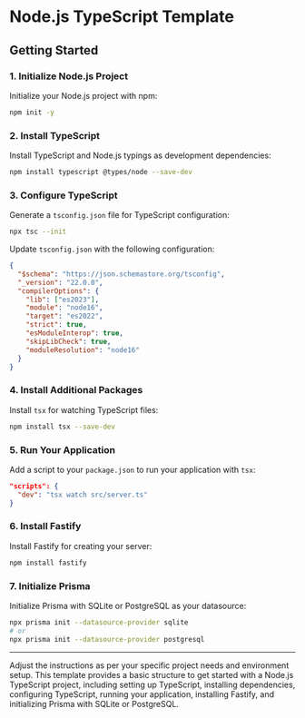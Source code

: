 # Node.js TypeScript Template

## Getting Started

### 1. Initialize Node.js Project

Initialize your Node.js project with npm:

```bash
npm init -y
```

### 2. Install TypeScript

Install TypeScript and Node.js typings as development dependencies:

```bash
npm install typescript @types/node --save-dev
```

### 3. Configure TypeScript

Generate a `tsconfig.json` file for TypeScript configuration:

```bash
npx tsc --init
```

Update `tsconfig.json` with the following configuration:

```json
{
  "$schema": "https://json.schemastore.org/tsconfig",
  "_version": "22.0.0", 
  "compilerOptions": {
    "lib": ["es2023"],
    "module": "node16",
    "target": "es2022",
    "strict": true,
    "esModuleInterop": true,
    "skipLibCheck": true,
    "moduleResolution": "node16"
  }
}
```

### 4. Install Additional Packages

Install `tsx` for watching TypeScript files:

```bash
npm install tsx --save-dev
```

### 5. Run Your Application

Add a script to your `package.json` to run your application with `tsx`:

```json
"scripts": {
  "dev": "tsx watch src/server.ts"
}
```

### 6. Install Fastify

Install Fastify for creating your server:

```bash
npm install fastify
```

### 7. Initialize Prisma

Initialize Prisma with SQLite or PostgreSQL as your datasource:

```bash
npx prisma init --datasource-provider sqlite
# or
npx prisma init --datasource-provider postgresql
```

---

Adjust the instructions as per your specific project needs and environment setup. This template provides a basic structure to get started with a Node.js TypeScript project, including setting up TypeScript, installing dependencies, configuring TypeScript, running your application, installing Fastify, and initializing Prisma with SQLite or PostgreSQL.
